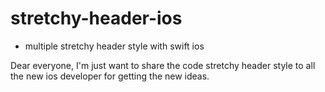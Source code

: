# stretchy-header-ios
+ multiple stretchy header style with swift ios

Dear everyone, I'm just want to share the code stretchy header style to all the new ios developer for getting the new ideas.
